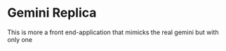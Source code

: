 # Gemini Replica 

This is more a front end-application that mimicks the real gemini but with only one